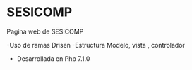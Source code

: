 # SESICOMP
Pagina web de SESICOMP

-Uso de ramas Drisen
-Estructura Modelo, vista , controlador
- Desarrollada en Php 7.1.0